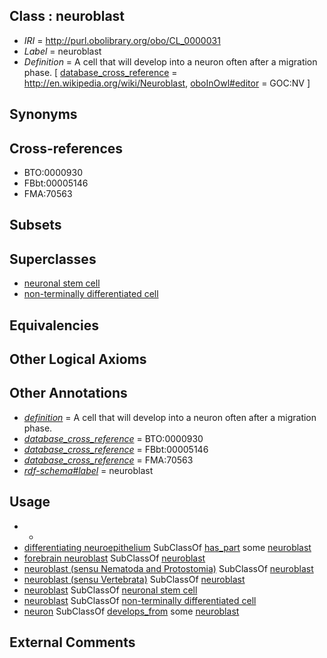 
## Class : neuroblast

 * *IRI* = http://purl.obolibrary.org/obo/CL_0000031
 * *Label* = neuroblast
 * *Definition* = A cell that will develop into a neuron often after a migration phase. [ [database_cross_reference](../../ef/oboInOwl#hasDbXref.md) = http://en.wikipedia.org/wiki/Neuroblast, [oboInOwl#editor](../../or/oboInOwl#editor.md) = GOC:NV ]

## Synonyms


## Cross-references

 * BTO:0000930
 * FBbt:00005146
 * FMA:70563

## Subsets


## Superclasses

 * [neuronal stem cell](../../CL/47/CL_0000047.md)
 * [non-terminally differentiated cell](../../CL/55/CL_0000055.md)

## Equivalencies


## Other Logical Axioms


## Other Annotations

 * *[definition](../../IAO/15/IAO_0000115.md)* = A cell that will develop into a neuron often after a migration phase.
 * *[database_cross_reference](../../ef/oboInOwl#hasDbXref.md)* = BTO:0000930
 * *[database_cross_reference](../../ef/oboInOwl#hasDbXref.md)* = FBbt:00005146
 * *[database_cross_reference](../../ef/oboInOwl#hasDbXref.md)* = FMA:70563
 * *[rdf-schema#label](../../el/rdf-schema#label.md)* = neuroblast

## Usage

 * -
 * [differentiating neuroepithelium](../../UBERON/07/UBERON_0034707.md) SubClassOf [has_part](../../BFO/51/BFO_0000051.md) some [neuroblast](../../CL/31/CL_0000031.md)
 * [forebrain neuroblast](../../CL/42/CL_1000042.md) SubClassOf [neuroblast](../../CL/31/CL_0000031.md)
 * [neuroblast (sensu Nematoda and Protostomia)](../../CL/38/CL_0000338.md) SubClassOf [neuroblast](../../CL/31/CL_0000031.md)
 * [neuroblast (sensu Vertebrata)](../../CL/37/CL_0000337.md) SubClassOf [neuroblast](../../CL/31/CL_0000031.md)
 * [neuroblast](../../CL/31/CL_0000031.md) SubClassOf [neuronal stem cell](../../CL/47/CL_0000047.md)
 * [neuroblast](../../CL/31/CL_0000031.md) SubClassOf [non-terminally differentiated cell](../../CL/55/CL_0000055.md)
 * [neuron](../../CL/40/CL_0000540.md) SubClassOf [develops_from](../../RO/02/RO_0002202.md) some [neuroblast](../../CL/31/CL_0000031.md)

## External Comments

